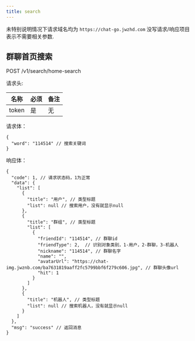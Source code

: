 ```yaml
---
title: search
---
```


未特别说明情况下请求域名均为 `https://chat-go.jwzhd.com`
没写请求/响应项目表示不需要相关参数.

## 群聊首页搜索

POST /v1/search/home-search

请求头:  

|名称|必须|备注|
|-----|-----|-----|
|token|是|无|

请求体：

```JSONC
{
  "word": "114514" // 搜索关键词
}
```

响应体：

```JSONC
{
  "code": 1, // 请求状态码，1为正常
  "data": {
    "list": [
      {
        "title": "用户", // 类型标题
        "list": null // 搜索用户，没有就显示null
      },
      {
        "title": "群组", // 类型标题
        "list": [
          {
            "friendId": "114514", // 群聊id
            "friendType": 2,  // 识别对象类别，1-用户，2-群聊，3-机器人
            "nickname": "114514", // 群聊名字
            "name": "",
            "avatarUrl": "https://chat-img.jwznb.com/ba7631819aaff2fc5799bbf6f279c606.jpg", // 群聊头像url
            "hit": 1 
          }
        ]
      },
      {
        "title": "机器人", // 类型标题
        "list": null // 搜索机器人，没有就显示null
      }
    ]
  },
  "msg": "success" // 返回消息
}
```
